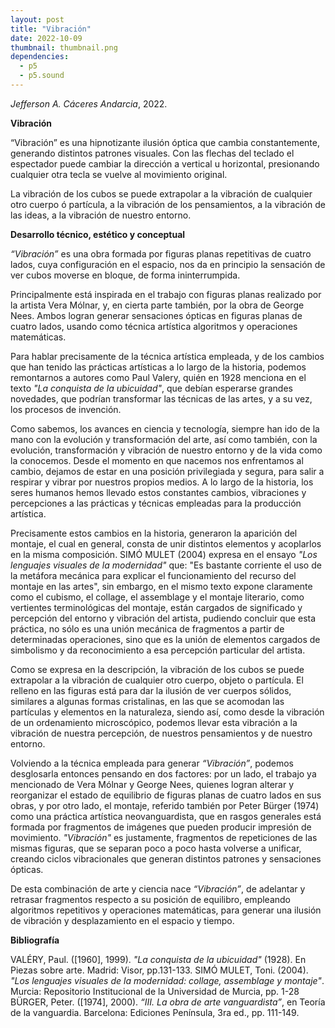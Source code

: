 ```yaml
---
layout: post
title: "Vibración"
date: 2022-10-09
thumbnail: thumbnail.png
dependencies:
  - p5
  - p5.sound
---
```


<div id="div-sketch">
  <script type="text/javascript" src="sketch.js"></script>
</div>

_Jefferson A. Cáceres Andarcia_, 2022.

**Vibración**

“Vibración” es una hipnotizante ilusión óptica que cambia constantemente, generando distintos patrones visuales. Con las flechas del teclado el espectador puede cambiar la dirección a vertical u horizontal, presionando cualquier otra tecla se vuelve al movimiento original.

La vibración de los cubos se puede extrapolar a la vibración de cualquier otro cuerpo ó partícula, a la vibración de los pensamientos, a la vibración de las ideas, a la vibración de nuestro entorno.

**Desarrollo técnico, estético y conceptual**

_“Vibración”_ es una obra formada por figuras planas repetitivas de cuatro lados, cuya configuración en el espacio, nos da en principio la sensación de ver cubos moverse en bloque, de forma ininterrumpida.

Principalmente está inspirada en el trabajo con figuras planas realizado por la artista Vera Mólnar, y, 
en cierta parte también, por la obra de George Nees. Ambos logran generar sensaciones ópticas 
en figuras planas de cuatro lados, usando como técnica artística algoritmos y operaciones matemáticas.

Para hablar precisamente de la técnica artística empleada, y de los cambios que han tenido las prácticas artísticas a lo largo de la historia, podemos remontarnos a autores como Paul Valery, quién en 1928 menciona en el texto _"La conquista de la ubicuidad"_, que debían esperarse grandes novedades, que podrían transformar las técnicas de las artes, y a su vez, los procesos de invención.

Como sabemos, los avances en ciencia y tecnología, siempre han ido de la mano con la evolución y transformación del arte, así como también, con la evolución, transformación y vibración de nuestro entorno y de la vida como la conocemos. Desde el momento en que nacemos nos enfrentamos al cambio, dejamos de estar en una posición privilegiada y segura, para salir a respirar y vibrar por nuestros propios medios. A lo largo de la historia, los seres humanos hemos llevado estos constantes cambios, vibraciones y percepciones 
a las prácticas y técnicas empleadas para la producción artística.

Precisamente estos cambios en la historia, generaron la aparición del montaje, el cual en general, consta de unir distintos elementos y acoplarlos en la misma composición. SIMÓ MULET (2004) expresa en el ensayo _"Los lenguajes visuales de la modernidad"_ que: "Es bastante corriente el uso de la metáfora mecánica para explicar el funcionamiento del recurso del montaje en las artes", sin embargo, en el mismo texto expone claramente como el cubismo, el collage, el assemblage y el montaje literario, como vertientes terminológicas del montaje,
están cargados de significado y percepción del entorno y vibración del artista, pudiendo concluir que esta práctica, no sólo es una unión mecánica de fragmentos a partir de determinadas operaciones, sino que es la unión de elementos cargados de simbolismo y da reconocimiento a esa percepción particular del artista.

Como se expresa en la descripción, la vibración de los cubos se puede extrapolar a la vibración de cualquier otro cuerpo, objeto o partícula. El relleno en las figuras está para dar la ilusión de ver cuerpos sólidos, similares a algunas formas cristalinas, en las que se acomodan las partículas y elementos en la naturaleza, siendo así, como desde la vibración de un ordenamiento microscópico, podemos llevar esta vibración 
a la vibración de nuestra percepción, de nuestros pensamientos y de nuestro entorno.

Volviendo a la técnica empleada para generar _“Vibración”_, podemos desglosarla entonces pensando en dos factores: por un lado, el trabajo ya mencionado de Vera Mólnar y George Nees, quienes logran alterar y reorganizar el estado de equilibrio de figuras planas de cuatro lados en sus obras, y por otro lado, el montaje, referido también por Peter Bürger (1974) como una práctica artística neovanguardista, que en rasgos generales está formada por fragmentos de imágenes que pueden producir impresión de movimiento. _"Vibración"_ es justamente, fragmentos de repeticiones de las mismas figuras, que se separan poco a poco hasta volverse a unificar, creando ciclos vibracionales que generan distintos patrones y sensaciones ópticas.

De esta combinación de arte y ciencia nace _“Vibración”_, de adelantar y retrasar fragmentos respecto a su posición de equilibro, empleando algoritmos repetitivos y operaciones matemáticas, para generar una ilusión de vibración y desplazamiento en el espacio y tiempo.

**Bibliografía**

VALÉRY, Paul. ([1960], 1999). _"La conquista de la ubicuidad"_ (1928). En Piezas sobre arte. Madrid: Visor, pp.131-133.
SIMÓ MULET, Toni. (2004). _"Los lenguajes visuales de la modernidad: collage, assemblage y montaje"_. Murcia: Repositorio Institucional de la Universidad de Murcia, pp. 1-28
BÜRGER, Peter. ([1974], 2000). _“III. La obra de arte vanguardista”_, en Teoría de la vanguardia. Barcelona: Ediciones Península, 3ra ed., pp. 111-149.
